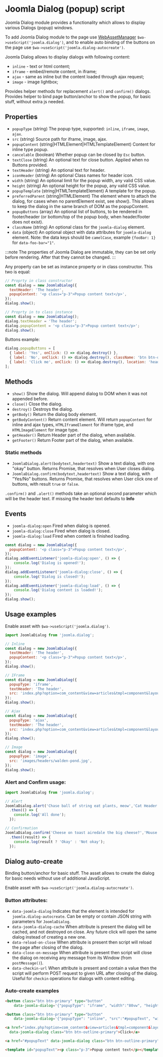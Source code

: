 Joomla Dialog (popup) script
============================

Joomla Dialog module provides a functionality which allows to display various Dialogs (popup) windows. 

To add Joomla Dialog module to the page use [WebAssetManager](../../web-asset-manager.md) `$wa->useScript('joomla.dialog')`, 
and to enable auto binding of the buttons on the page use `$wa->useScript('joomla.dialog-autocreate')`.

Joomla Dialog allows to display dialogs with following content:

- `inline` - text or html content;
- `iframe` - embed/remote content, in iframe;
- `ajax` - same as inline but the content loaded through ajax request; 
- `image` - image lightbox;

Provides helper methods for replacement `alert()` and `confirm()` dialogs.
Provides helper to bind page button/anchor to show the popup, for basic stuff, without extra js needed.

## Properties

- `popupType` (string) The popup type, supported: `inline`, `iframe`, `image`, `ajax`.
- `src` (string) Source path for iframe, image, ajax.
- `popupContent` (string|HTMLElement|HTMLTemplateElement) Content for inline type popup.
- `cancelable` (boolean) Whether popup can be closed by `Esc` button.
- `textClose` (string) An optional text for close button. Applied when no Buttons provided.
- `textHeader` (string) An optional text for header.
- `iconHeader` (string) An optional Class names for header icon.
- `width` (string) An optional limit for the popup width, any valid CSS value.
- `height` (string) An optional height for the popup, any valid CSS value.
- `popupTemplate` (string|HTMLTemplateElement) A template for the popup.
- `preferredParent` (string|HTMLElement) The element where to attach the dialog, for cases when no parentElement exist, see show(). This allows to keep the dialog in the same branch of DOM as the popupContent.
- `popupButtons` (array)  An optional list of buttons, to be rendered in footer/header (or bottom/top of the popup body, when header/footer does not exist).
- `className` (string) An optional class for the `joomla-dialog` element.
- `data` (object) An optional object with data attributes for `joomla-dialog` element. Note: the data keys should be `camelCase`, example `{fooBar: 1}` for `data-foo-bar="1"`.

:::note
The properties of Joomla Dialog are immutable, they can be set only before rendering. After that they cannot be changed.
:::

Any property can be set as instance property or in class constructor. This two is equal:

```javascript
// Proprty in class constructor
const dialog = new JoomlaDialog({
  textHeader: 'The header',
  popupContent: '<p class="p-3">Popup content text</p>',
});
dialog.show();

// Proprty in to class instance
const dialog = new JoomlaDialog();
dialog.textHeader = 'The header';
dialog.popupContent = '<p class="p-3">Popup content text</p>';
dialog.show();
```

Buttons example:
```javascript
dialog.popupButtons = [
  { label: 'Yes', onClick: () => dialog.destroy() },
  { label: 'No', onClick: () => dialog.destroy(), className: 'btn btn-outline-danger ms-2' },
  { label: 'Click me', onClick: () => dialog.destroy(), location: 'header' },
];
```

## Methods

- `show()` Show the dialog. Will append dialog to DOM when it was not appended before.
- `close()` Close the dialog.
- `destroy()` Destroys the dialog.
- `getBody()` Return the dialog body element.
- `getBodyContent()` Return content element. Will return `popupContent` for inline and ajax types, `HTMLIframeElement` for iframe type, and `HTMLImageElement` for image type.
- `getHeader()` Return Header part of the dialog, when available.
- `getFooter()` Return Footer part of the dialog, when available.

### Static methods

- `JoomlaDialog.alert(bodytext,headertext)` Show a text dialog, with one "okay" button. Returns Promise, that resolves when User closes dialog.
- `JoomlaDialog.confirm(bodytext,headertext)` Show a text dialog, with "Yes/No" buttons. Returns Promise, that resolves when User click one of buttons, with result `true` or `false`.

`.confirm()` and `.alert()` methods take an optional second parameter which will be the header text. If missing the header text defaults to **Info** 

## Events

- `joomla-dialog:open` Fired when dialog is opened.
- `joomla-dialog:close` Fired when dialog is closed.
- `joomla-dialog:load` Fired when content is finished loading.

```javascript
const dialog = new JoomlaDialog({
  popupContent: '<p class="p-3">Popup content text</p>',
});
dialog.addEventListener('joomla-dialog:open', () => {
    console.log('Dialog is opened!');
});
dialog.addEventListener('joomla-dialog:close', () => {
    console.log('Dialog is closed!');
});
dialog.addEventListener('joomla-dialog:load', () => {
    console.log('Dialog content is loaded!');
});
dialog.show();
```

## Usage examples

Enable asset with `$wa->useScript('joomla.dialog')`.

```javascript
import JoomlaDialog from 'joomla.dialog';

// Inline 
const dialog = new JoomlaDialog({
  textHeader: 'The header',
  popupContent: '<p class="p-3">Popup content text</p>',
});
dialog.show();

// IFrame
const dialog = new JoomlaDialog({
  popupType: 'iframe',
  textHeader: 'The header',
  src: 'index.php?option=com_content&view=articles&tmpl=component&layout=modal',
});
dialog.show();

// Ajax
const dialog = new JoomlaDialog({
  popupType: 'ajax',
  textHeader: 'The header',
  src: 'index.php?option=com_content&view=articles&tmpl=component&layout=modal',
});
dialog.show();

// Image
const dialog = new JoomlaDialog({
  popupType: 'image',
  src: 'images/headers/walden-pond.jpg',
});
dialog.show();

```


### Alert and Confirm usage:
```javascript
import JoomlaDialog from 'joomla.dialog';

// Alert
JoomlaDialog.alert('Chase ball of string eat plants, meow','Cat Header')
  .then(() => { 
    console.log('All done'); 
  });

// Confirmation
JoomlaDialog.confirm('Cheese on toast airedale the big cheese?','Mouse Header')
  .then((result) => { 
    console.log(result ? 'Okay' : 'Not okay'); 
  });
```

## Dialog auto-create

Binding button/anchor for basic stuff.
The asset allows to create the dialog for basic needs without use of additional JavaScript.

Enable asset with `$wa->useScript('joomla.dialog-autocreate')`.

### Button attributes:

- `data-joomla-dialog` Indicates that the element is intended for `joomla.dialog-autocreate`. Can be empty or contain JSON string with parameters for `JoomlaDialog`.
- `data-joomla-dialog-cache` When attribute is present the dialog will be cached, and not destroyed on close. Any future click will open the same dialog instead of creating a new one.
- `data-reload-on-close` When attribute is present then script will reload the page after closing of the dialog. 
- `data-close-on-message` When attribute is present then script will close the dialog on receiving any message from its Window (from `postMessage()`).
- `data-checkin-url` When attribute is present and contain a value then the script will perform POST request to given URL after closing of the dialog. Useful for `checkin` operations for dialogs with content editing. 

### Auto-create examples

```html
<button class="btn btn-primary" type="button"
    data-joomla-dialog='{"popupType": "iframe", "width":"80vw", "height": "80vh", "src":"index.php?option=com_content&view=articles&tmpl=component&layout=modal"}'>Click</button>

<button class="btn btn-primary" type="button"
    data-joomla-dialog='{"popupType": "inline", "src":"#popupText", "width": "fit-content", "height": "fit-content"}'>Click</button>

<a href="index.php?option=com_content&view=articles&tmpl=component&layout=modal"
  data-joomla-dialog class="btn btn-outline-primary">Click</a>

<a href="#popupText" data-joomla-dialog class="btn btn-outline-primary">Click</a>

<template id="popupText"><p class="p-3">Popup content text</p></template>
```
